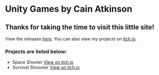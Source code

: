 # Unity Games by Cain Atkinson
## Thanks for taking the time to visit this little site!
View the releases [here](https://github.com/cainy-a/UnityGames/releases). You can also view my projects on [itch.io](https://yellowsink.itch.io).
### Projects are listed below:
- Space Shooter [View on itch.io](https://yellowsink.itch.io/space-shooter)
- Survival Shoooter [View on itch.io](https://yellowsink.itch.io/survival-shooter)

